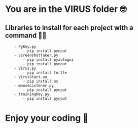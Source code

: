 # You are in the VIRUS folder :nerd_face:

## Libraries to install for each project with a command :technologist:

        - PyKey.py
            - pip install pynput
        - ScreenshotTaker.py
            - pip install pyautogui
            - pip install pynput
        - Virus.py
            - pip install turtle 
        - VirusStart.py
            - pip install os 
        - mouseListener.py
            - pip install pynput
        - trainingKey.py
            - pip install pynput 


#  Enjoy your coding :partying_face: 